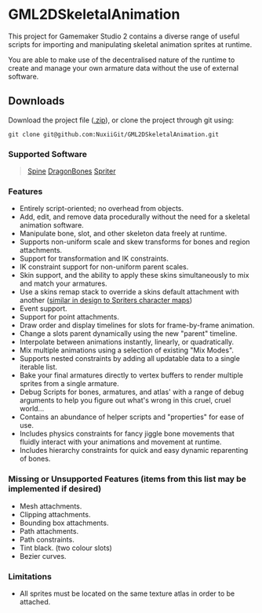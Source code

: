 # GML2DSkeletalAnimation

This project for Gamemaker Studio 2 contains a diverse range of useful scripts for importing and manipulating skeletal animation sprites at runtime.

You are able to make use of the decentralised nature of the runtime to create and manage your own armature data without the use of external software.

## Downloads

Download the project file ([.zip](https://github.com/NuxiiGit/GML2DSkeletalAnimation/archive/master.zip)), or clone the project through git using:

```
git clone git@github.com:NuxiiGit/GML2DSkeletalAnimation.git
```

### Supported Software

> [Spine](http://esotericsoftware.com/)
> [DragonBones](http://dragonbones.com)
> [Spriter](https://brashmonkey.com/)

### Features

- Entirely script-oriented; no overhead from objects.
- Add, edit, and remove data procedurally without the need for a skeletal animation software.
- Manipulate bone, slot, and other skeleton data freely at runtime.
- Supports non-uniform scale and skew transforms for bones and region attachments.
- Support for transformation and IK constraints.
- IK constraint support for non-uniform parent scales.
- Skin support, and the ability to apply these skins simultaneously to mix and match your armatures.
- Use a skins remap stack to override a skins default attachment with another ([similar in design to Spriters character maps](https://www.youtube.com/watch?v=NufHCAHrEdw))
- Event support.
- Support for point attachments.
- Draw order and display timelines for slots for frame-by-frame animation.
- Change a slots parent dynamically using the new "parent" timeline.
- Interpolate between animations instantly, linearly, or quadratically.
- Mix multiple animations using a selection of existing "Mix Modes".
- Supports nested constraints by adding all updatable data to a single iterable list.
- Bake your final armatures directly to vertex buffers to render multiple sprites from a single armature.
- Debug Scripts for bones, armatures, and atlas' with a range of debug arguments to help you figure out what's wrong in this cruel, cruel world...
- Contains an abundance of helper scripts and "properties" for ease of use.
- Includes physics constraints for fancy jiggle bone movements that fluidly interact with your animations and movement at runtime.
- Includes hierarchy constraints for quick and easy dynamic reparenting of bones.

### Missing or Unsupported Features (items from this list may be implemented if desired)
- Mesh attachments.
- Clipping attachments.
- Bounding box attachments.
- Path attachments.
- Path constraints.
- Tint black. (two colour slots)
- Bezier curves.

### Limitations
- All sprites must be located on the same texture atlas in order to be attached.